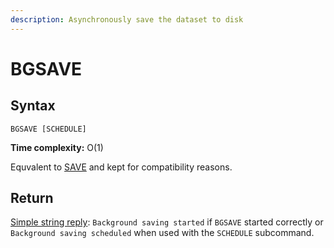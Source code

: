 ```yaml
---
description: Asynchronously save the dataset to disk
---
```


# BGSAVE

## Syntax

    BGSAVE [SCHEDULE]

**Time complexity:** O(1)


Equvalent to [SAVE](../server-management/save) and kept for compatibility reasons.


[tp]: https://redis.io/topics/persistence

## Return

[Simple string reply](https://redis.io/docs/reference/protocol-spec#resp-simple-strings): `Background saving started` if `BGSAVE` started correctly or `Background saving scheduled` when used with the `SCHEDULE` subcommand. 
